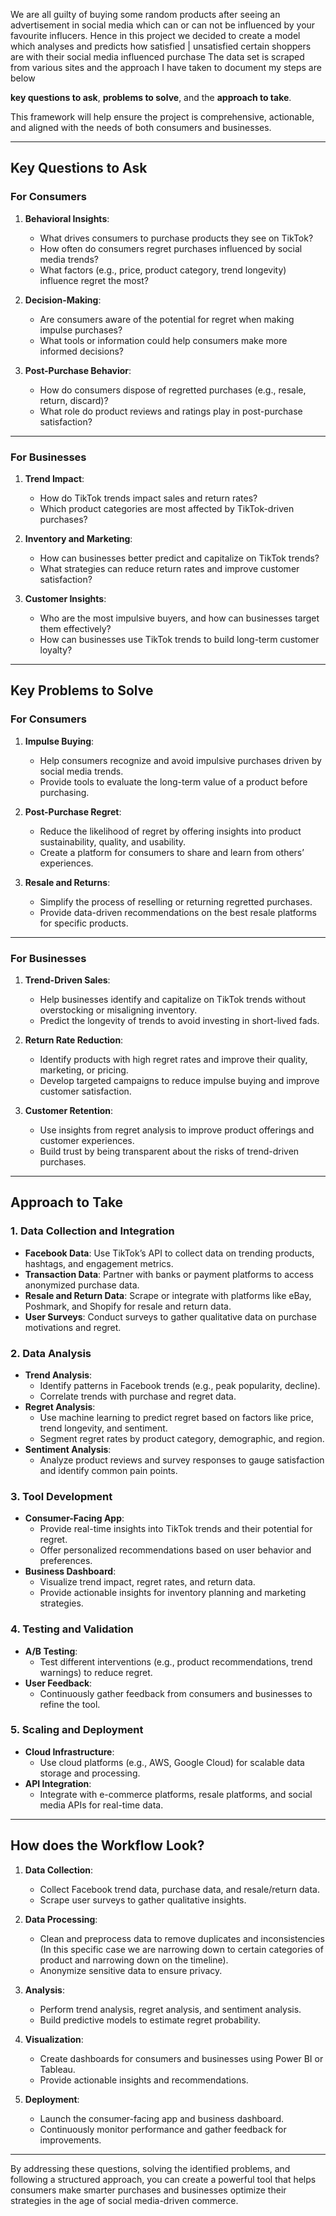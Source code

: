 We are all guilty of buying some random products after seeing an advertisement in social media which can or can not be influenced by your favourite influcers.
Hence in this project we decided to create a model which analyses and predicts how satisfied | unsatisfied certain shoppers are with their social media influenced purchase
The data set is scraped from various sites and the approach I have taken to document my steps are below

**key questions to ask**, **problems to solve**, and the **approach to take**. 

This framework will help ensure the project is comprehensive, actionable, and aligned with the needs of both consumers and businesses.

---

## **Key Questions to Ask**

### **For Consumers**
1. **Behavioral Insights**:
   - What drives consumers to purchase products they see on TikTok?
   - How often do consumers regret purchases influenced by social media trends?
   - What factors (e.g., price, product category, trend longevity) influence regret the most?

2. **Decision-Making**:
   - Are consumers aware of the potential for regret when making impulse purchases?
   - What tools or information could help consumers make more informed decisions?

3. **Post-Purchase Behavior**:
   - How do consumers dispose of regretted purchases (e.g., resale, return, discard)?
   - What role do product reviews and ratings play in post-purchase satisfaction?

---

### **For Businesses**
1. **Trend Impact**:
   - How do TikTok trends impact sales and return rates?
   - Which product categories are most affected by TikTok-driven purchases?

2. **Inventory and Marketing**:
   - How can businesses better predict and capitalize on TikTok trends?
   - What strategies can reduce return rates and improve customer satisfaction?

3. **Customer Insights**:
   - Who are the most impulsive buyers, and how can businesses target them effectively?
   - How can businesses use TikTok trends to build long-term customer loyalty?

---

## **Key Problems to Solve**

### **For Consumers**
1. **Impulse Buying**:
   - Help consumers recognize and avoid impulsive purchases driven by social media trends.
   - Provide tools to evaluate the long-term value of a product before purchasing.

2. **Post-Purchase Regret**:
   - Reduce the likelihood of regret by offering insights into product sustainability, quality, and usability.
   - Create a platform for consumers to share and learn from others’ experiences.

3. **Resale and Returns**:
   - Simplify the process of reselling or returning regretted purchases.
   - Provide data-driven recommendations on the best resale platforms for specific products.

---

### **For Businesses**
1. **Trend-Driven Sales**:
   - Help businesses identify and capitalize on TikTok trends without overstocking or misaligning inventory.
   - Predict the longevity of trends to avoid investing in short-lived fads.

2. **Return Rate Reduction**:
   - Identify products with high regret rates and improve their quality, marketing, or pricing.
   - Develop targeted campaigns to reduce impulse buying and improve customer satisfaction.

3. **Customer Retention**:
   - Use insights from regret analysis to improve product offerings and customer experiences.
   - Build trust by being transparent about the risks of trend-driven purchases.

---

## **Approach to Take**

### **1. Data Collection and Integration**
   - **Facebook Data**: Use TikTok’s API to collect data on trending products, hashtags, and engagement metrics.
   - **Transaction Data**: Partner with banks or payment platforms to access anonymized purchase data.
   - **Resale and Return Data**: Scrape or integrate with platforms like eBay, Poshmark, and Shopify for resale and return data.
   - **User Surveys**: Conduct surveys to gather qualitative data on purchase motivations and regret.

### **2. Data Analysis**
   - **Trend Analysis**:
     - Identify patterns in Facebook trends (e.g., peak popularity, decline).
     - Correlate trends with purchase and regret data.
   - **Regret Analysis**:
     - Use machine learning to predict regret based on factors like price, trend longevity, and sentiment.
     - Segment regret rates by product category, demographic, and region.
   - **Sentiment Analysis**:
     - Analyze product reviews and survey responses to gauge satisfaction and identify common pain points.

### **3. Tool Development**
   - **Consumer-Facing App**:
     - Provide real-time insights into TikTok trends and their potential for regret.
     - Offer personalized recommendations based on user behavior and preferences.
   - **Business Dashboard**:
     - Visualize trend impact, regret rates, and return data.
     - Provide actionable insights for inventory planning and marketing strategies.

### **4. Testing and Validation**
   - **A/B Testing**:
     - Test different interventions (e.g., product recommendations, trend warnings) to reduce regret.
   - **User Feedback**:
     - Continuously gather feedback from consumers and businesses to refine the tool.

### **5. Scaling and Deployment**
   - **Cloud Infrastructure**:
     - Use cloud platforms (e.g., AWS, Google Cloud) for scalable data storage and processing.
   - **API Integration**:
     - Integrate with e-commerce platforms, resale platforms, and social media APIs for real-time data.

---

## **How does the Workflow Look?**

1. **Data Collection**:
   - Collect Facebook trend data, purchase data, and resale/return data.
   - Scrape user surveys to gather qualitative insights.

2. **Data Processing**:
   - Clean and preprocess data to remove duplicates and inconsistencies (In this specific case we are narrowing down to certain categories of product and narrowing down on the timeline).
   - Anonymize sensitive data to ensure privacy.

3. **Analysis**:
   - Perform trend analysis, regret analysis, and sentiment analysis.
   - Build predictive models to estimate regret probability.

4. **Visualization**:
   - Create dashboards for consumers and businesses using Power BI or Tableau.
   - Provide actionable insights and recommendations.

5. **Deployment**:
   - Launch the consumer-facing app and business dashboard.
   - Continuously monitor performance and gather feedback for improvements.

---

By addressing these questions, solving the identified problems, and following a structured approach, you can create a powerful tool that helps consumers make smarter purchases and businesses optimize their strategies in the age of social media-driven commerce.

